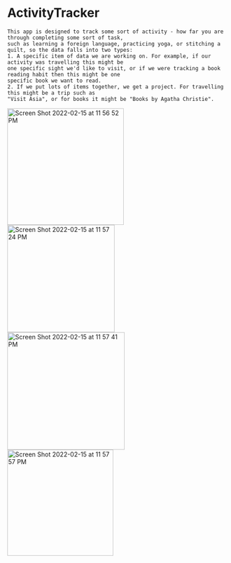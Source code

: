 # ActivityTracker
    This app is designed to track some sort of activity - how far you are through completing some sort of task,
    such as learning a foreign language, practicing yoga, or stitching a quilt, so the data falls into two types: 
    1. A specific item of data we are working on. For example, if our activity was travelling this might be
    one specific sight we'd like to visit, or if we were tracking a book reading habit then this might be one 
    specific book we want to read.
    2. If we put lots of items together, we get a project. For travelling this might be a trip such as 
    "Visit Asia", or for books it might be "Books by Agatha Christie".

<img width="266" alt="Screen Shot 2022-02-15 at 11 56 52 PM" src="https://user-images.githubusercontent.com/42633200/154220620-e705b735-df6b-431d-aef0-12d17bdf9863.png">
<img width="245" alt="Screen Shot 2022-02-15 at 11 57 24 PM" src="https://user-images.githubusercontent.com/42633200/154220710-567e454c-a993-4588-9ee6-4594b8e6c8eb.png">
<img width="268" alt="Screen Shot 2022-02-15 at 11 57 41 PM" src="https://user-images.githubusercontent.com/42633200/154220743-92f36b0d-6686-4b00-8164-8ebc93193009.png">
<img width="242" alt="Screen Shot 2022-02-15 at 11 57 57 PM" src="https://user-images.githubusercontent.com/42633200/154220784-adcdc3a7-054c-4ecd-8c8d-3b3aa790f30d.png">
